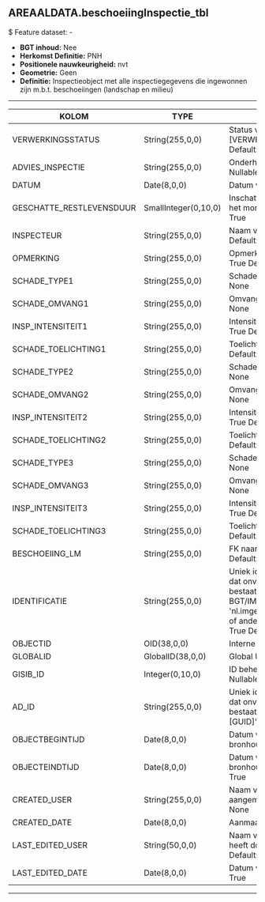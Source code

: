 ﻿## AREAALDATA.beschoeiingInspectie_tbl

$ Feature dataset: -


* __BGT inhoud:__ Nee
* __Herkomst Definitie:__ PNH
* __Positionele nauwkeurigheid:__ nvt
* __Geometrie:__ Geen
* __Definitie:__ Inspectieobject met alle inspectiegegevens die ingewonnen zijn m.b.t. beschoeiingen 
(landschap en milieu)


***

|KOLOM                               |TYPE               |DEFINITIE|
|------                              |----               |-----    |
|VERWERKINGSSTATUS                   |String(255,0,0)    |Status van de gegevens, keuzelijst [VERWERKINGSSTATUS] - Nullable: False Default: Nieuwl|
|ADVIES_INSPECTIE                    |String(255,0,0)    |Onderhoudsadvies n.a.v. inspectie - Nullable: True Default: None|
|DATUM                               |Date(8,0,0)        |Datum van inspectie - Nullable: True|
|GESCHATTE_RESTLEVENSDUUR            |SmallInteger(0,10,0)|Inschatting van resterende levensduur op het moment van de inspectie - Nullable: True|
|INSPECTEUR                          |String(255,0,0)    |Naam van inspecteur - Nullable: True Default: None|
|OPMERKING                           |String(255,0,0)    |Opmerking m.b.t. onderhoud - Nullable: True Default: None|
|SCHADE_TYPE1                        |String(255,0,0)    |Schadebeeld - Nullable: True Default: None|
|SCHADE_OMVANG1                      |String(255,0,0)    |Omvang schade - Nullable: True Default: None|
|INSP_INTENSITEIT1                   |String(255,0,0)    |Intensiteit van de inspectie - Nullable: True Default: None|
|SCHADE_TOELICHTING1                 |String(255,0,0)    |Toelichting schade - Nullable: True Default: None|
|SCHADE_TYPE2                        |String(255,0,0)    |Schadebeeld - Nullable: True Default: None|
|SCHADE_OMVANG2                      |String(255,0,0)    |Omvang schade - Nullable: True Default: None|
|INSP_INTENSITEIT2                   |String(255,0,0)    |Intensiteit van de inspectie - Nullable: True Default: None|
|SCHADE_TOELICHTING2                 |String(255,0,0)    |Toelichting schade - Nullable: True Default: None|
|SCHADE_TYPE3                        |String(255,0,0)    |Schadebeeld - Nullable: True Default: None|
|SCHADE_OMVANG3                      |String(255,0,0)    |Omvang schade - Nullable: True Default: None|
|INSP_INTENSITEIT3                   |String(255,0,0)    |Intensiteit van de inspectie - Nullable: True Default: None|
|SCHADE_TOELICHTING3                 |String(255,0,0)    |Toelichting schade - Nullable: True Default: None|
|BESCHOEIING_LM                      |String(255,0,0)    |FK naar scheiding_l - Nullable: True Default: None|
|IDENTIFICATIE                       |String(255,0,0)    |Uniek identificatienummer voor het object dat onveranderlijk is zolang het object bestaat: bevat indien van toepassing BGT/IMKL ID in format 'nl.imgeo/imkl.bronhouderscode.LokaalID' of anders: '00000'.LokaalID - Nullable: True Default: None|
|OBJECTID                            |OID(38,0,0)        |Interne ID ArcGIS - Nullable: False|
|GLOBALID                            |GlobalID(38,0,0)   |Global Unique Identifier - Nullable: False|
|GISIB_ID                            |Integer(0,10,0)    |ID beheer openbare ruimte (GISIB) - Nullable: True|
|AD_ID                               |String(255,0,0)    |Uniek identificatienummer voor het object dat onveranderlijk is zolang het object bestaat in Areaaldata: in format 'AD.[GUID]' - Nullable: False Default: None|
|OBJECTBEGINTIJD                     |Date(8,0,0)        |Datum waarop het object bij de bronhouder is ontstaan - Nullable: True|
|OBJECTEINDTIJD                      |Date(8,0,0)        |Datum waarop het object bij de bronhouder niet meer geldig is - Nullable: True|
|CREATED_USER                        |String(255,0,0)    |Naam van gebruiker die de rij heeft aangemaakt - Nullable: True Default: None|
|CREATED_DATE                        |Date(8,0,0)        |Aanmaakdatum - Nullable: True|
|LAST_EDITED_USER                    |String(50,0,0)     |Naam van gebruiker die de laatste mutatie heeft doorgevoerd - Nullable: True Default: None|
|LAST_EDITED_DATE                    |Date(8,0,0)        |Datum van de laatste mutatie - Nullable: True|


***

